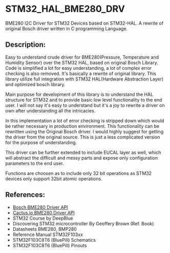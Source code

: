 # STM32_HAL_BME280_DRV

BME280 I2C Driver for STM32 Devices based on STM32-HAL. A rewrite of original Bosch driver written in C programming Language.


## Description:

Easy to understand crude driver for BME280(Pressure, Temperature and Humidity Sensor) over the STM32 HAL, based on original Bosch Library. Code is simplified a lot for easy understanding, a lot of complex error checking is also removed. It's basically a rewrite of original library. This library utilize full integration with STM32 HAL(Hardware Abstraction Layer) and optimized bosch library.

Main purpose for development of this library is to understand the HAL structure for STM32 and to provide basic low level functionality to the end user. I will not say it's easy to understand but it's a joy to rewrite a driver on own after understanding all the intricacies. 

In this implementation a lot of error checking is stripped down which would be rather necessary in production environment. This functionality can be rewritten using the Original Bosch driver. I would highly suggest for getting the driver from the original source. This is just a less complicated version for the purpose of understanding.

This driver can be further extended to include EUCAL layer as well, which will abstract the difficult and messy parts and expose only configuration parameters to the end user.

Functions are choosen as to include only 32 bit operations as STM32 devices only support 32bit atomic operations.


## References:

- [Bosch BME280 Driver API](https://github.com/BoschSensortec/BME280_driver)
- [Cactus.io BME280 Driver API](./resources/drivers/cactus.io/)
- STM32 Course by DeepBlue
- Discovering STM32 microcontroller By Geoffery Brown (Ref. Book)
- Datasheets BME280, BMP280
- Reference Manual STM32F103xx
- STM32F103C8T6 (BluePill) Schematics
- STM32F103C8T6 (BluePill) Pinouts
